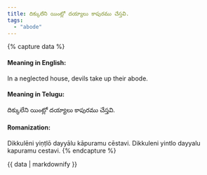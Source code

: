 ```yaml
---
title: దిక్కులేని యింట్లో దయ్యాలు కాపురము చేస్తవి.
tags:
  - "abode"
---
```


{% capture data %}
#### Meaning in English:
In a neglected house, devils take up their abode.

#### Meaning in Telugu:
దిక్కులేని యింట్లో దయ్యాలు కాపురము చేస్తవి.

#### Romanization:
Dikkulēni yiṇṭlō dayyālu kāpuramu cēstavi.
Dikkuleni yintlo dayyalu kapuramu cestavi.
{% endcapture %}

{{ data | markdownify }}

